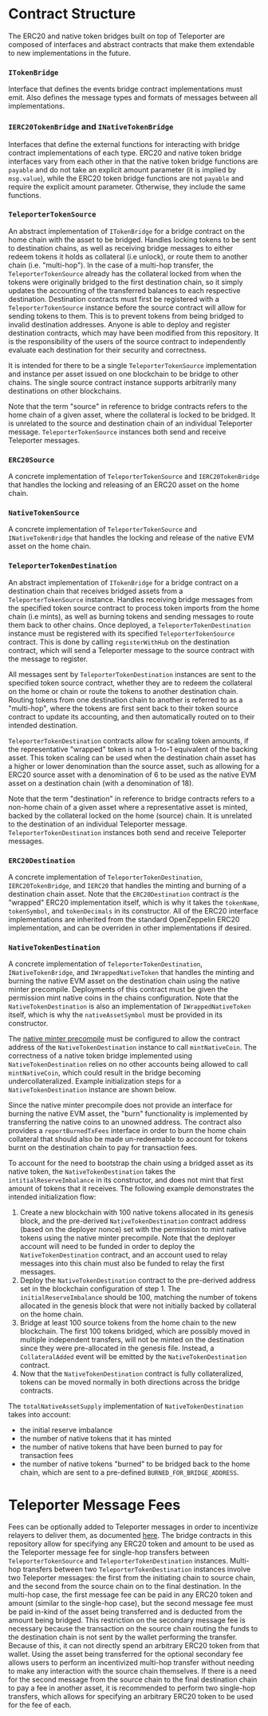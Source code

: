 # Contract Structure

The ERC20 and native token bridges built on top of Teleporter are composed of interfaces and abstract contracts that make them extendable to new implementations in the future.

### `ITokenBridge`
Interface that defines the events bridge contract implementations must emit. Also defines the message types and formats of messages between all implementations.

### `IERC20TokenBridge` and `INativeTokenBridge`
Interfaces that define the external functions for interacting with bridge contract implementations of each type. ERC20 and native token bridge interfaces vary from each other in that the native token bridge functions are `payable` and do not take an explicit amount parameter (it is implied by `msg.value`), while the ERC20 token bridge functions are not `payable` and require the explicit amount parameter. Otherwise, they include the same functions.

### `TeleporterTokenSource`
An abstract implementation of `ITokenBridge` for a bridge contract on the home chain with the asset to be bridged. Handles locking tokens to be sent to destination chains, as well as receiving bridge messages to either redeem tokens it holds as collateral (i.e unlock), or route them to another chain (i.e. "multi-hop"). In the case of a multi-hop transfer, the `TeleporterTokenSource` already has the collateral locked from when the tokens were originally bridged to the first destination chain, so it simply updates the accounting of the transferred balances to each respective destination. Destination contracts must first be registered with a `TeleporterTokenSource` instance before the source contract will allow for sending tokens to them. This is to prevent tokens from being bridged to invalid destination addresses. Anyone is able to deploy and register destination contracts, which may have been modified from this repository. It is the responsibility of the users of the source contract to independently evaluate each destination for their security and correctness.

It is intended for there to be a single `TeleporterTokenSource` implementation and instance per asset issued on one blockchain to be bridge to other chains. The single source contract instance supports arbitrarily many destinations on other blockchains.

Note that the term "source" in reference to bridge contracts refers to the home chain of a given asset, where the collateral is locked to be bridged. It is unrelated to the source and destination chain of an individual Teleporter message. `TeleporterTokenSource` instances both send and receive Teleporter messages.

### `ERC20Source`
A concrete implementation of `TeleporterTokenSource` and `IERC20TokenBridge` that handles the locking and releasing of an ERC20 asset on the home chain.

### `NativeTokenSource`
A concrete implementation of `TeleporterTokenSource` and `INativeTokenBridge` that handles the locking and release of the native EVM asset on the home chain.

### `TeleporterTokenDestination`
An abstract implementation of `ITokenBridge` for a bridge contract on a destination chain that receives bridged assets from a `TeleporterTokenSource` instance. Handles receiving bridge messages from the specified token source contract to process token imports from the home chain (i.e mints), as well as burning tokens and sending messages to route them back to other chains. Once deployed, a `TeleporterTokenDestination` instance must be registered with its specified `TeleporterTokenSource` contract. This is done by calling `registerWithHub` on the destination contract, which will send a Teleporter message to the source contract with the message to register.

All messages sent by `TeleporterTokenDestination` instances are sent to the specified token source contract, whether they are to redeem the collateral on the home or chain or route the tokens to another destination chain. Routing tokens from one destination chain to another is referred to as a "multi-hop", where the tokens are first sent back to their token source contract to update its accounting, and then automatically routed on to their intended destination.

`TeleporterTokenDestination` contracts allow for scaling token amounts, if the representative "wrapped" token is not a 1-to-1 equivalent of the backing asset. This token scaling can be used when the destination chain asset has a higher or lower denomination than the source asset, such as allowing for a ERC20 source asset with a denomination of 6 to be used as the native EVM asset on a destination chain (with a denomination of 18).

Note that the term "destination" in reference to bridge contracts refers to a non-home chain of a given asset where a representative asset is minted, backed by the collateral locked on the home (source) chain. It is unrelated to the destination of an individual Teleporter message. `TeleporterTokenDestination` instances both send and receive Teleporter messages.

### `ERC20Destination`
A concrete implementation of `TeleporterTokenDestination`, `IERC20TokenBridge`, and `IERC20` that handles the minting and burning of a destination chain asset. Note that the `ERC20Destination` contract _is_ the "wrapped" ERC20 implementation itself, which is why it takes the `tokenName`, `tokenSymbol`, and `tokenDecimals` in its constructor. All of the ERC20 interface implementations are inherited from the standard OpenZeppelin ERC20 implementation, and can be overriden in other implementations if desired.

### `NativeTokenDestination`
A concrete implementation of `TeleporterTokenDestination`, `INativeTokenBridge`, and `IWrappedNativeToken` that handles the minting and burning the native EVM asset on the destination chain using the native minter precompile. Deployments of this contract must be given the permission mint native coins in the chains configuration. Note that the `NativeTokenDestination` is also an implementation of `IWrappedNativeToken` itself, which is why the `nativeAssetSymbol` must be provided in its constructor.

The [native minter precompile](https://docs.avax.network/build/subnet/upgrade/customize-a-subnet#minting-native-coins) must be configured to allow the contract address of the `NativeTokenDestination` instance to call `mintNativeCoin`. The correctness of a native token bridge implemented using `NativeTokenDestination` relies on no other accounts being allowed to call `mintNativeCoin`, which could result in the bridge becoming undercollateralized. Example initialization steps for a `NativeTokenDestination` instance are shown below.

Since the native minter precompile does not provide an interface for burning the native EVM asset, the "burn" functionality is implemented by transferring the native coins to an unowned address. The contract also provides a `reportBurnedTxFees` interface in order to burn the home chain collateral that should also be made un-redeemable to account for tokens burnt on the destination chain to pay for transaction fees.

To account for the need to bootstrap the chain using a bridged asset as its native token, the `NativeTokenDestination` takes the `intitialReserveImbalance` in its constructor, and does not mint that first amount of tokens that it receives. The following example demonstrates the intended initialization flow:

1. Create a new blockchain with 100 native tokens allocated in its genesis block, and the pre-derived `NativeTokenDestination` contract address (based on the deployer nonce) set with the permission to mint native tokens using the native minter precompile. Note that the deployer account will need to be funded in order to deploy the `NativeTokenDestination` contract, and an account used to relay messages into this chain must also be funded to relay the first messages.
2. Deploy the `NativeTokenDestination` contract to the pre-derived address set in the blockchain configuration of step 1. The `initialReserveImbalance` should be 100, matching the number of tokens allocated in the genesis block that were not initially backed by collateral on the home chain.
3. Bridge at least 100 source tokens from the home chain to the new blockchain. The first 100 tokens bridged, which are possibly moved in multiple independent transfers, will not be minted on the destination since they were pre-allocated in the genesis file. Instead, a `CollateralAdded` event will be emitted by the `NativeTokenDestination` contract.
4. Now that the `NativeTokenDestination` contract is fully collateralized, tokens can be moved normally in both directions across the bridge contracts. 

The `totalNativeAssetSupply` implementation of `NativeTokenDestination` takes into account:
- the initial reserve imbalance
- the number of native tokens that it has minted
- the number of native tokens that have been burned to pay for transaction fees
- the number of native tokens "burned" to be bridged back to the home chain, which are sent to a pre-defined `BURNED_FOR_BRIDGE_ADDRESS`.

# Teleporter Message Fees

Fees can be optionally added to Teleporter messages in order to incentivize relayers to deliver them, as documented [here](https://github.com/ava-labs/teleporter/tree/main/contracts/src/Teleporter#fees). The bridge contracts in this repository allow for specifying any ERC20 token and amount to be used as the Teleporter message fee for single-hop transfers between `TeleporterTokenSource` and `TeleporterTokenDestination` instances. Multi-hop transfers between two `TeleporterTokenDestination` instances involve two Teleporter messages: the first from the initiating chain to source chain, and the second from the source chain on to the final destination. In the multi-hop case, the first message fee can be paid in any ERC20 token and amount (similar to the single-hop case), but the second message fee must be paid in-kind of the asset being transferred and is deducted from the amount being bridged. This restriction on the secondary message fee is necessary because the transaction on the source chain routing the funds to the destination chain is not sent by the wallet performing the transfer. Because of this, it can not directly spend an arbitrary ERC20 token from that wallet. Using the asset being transferred for the optional secondary fee allows users to perform an incentivized multi-hop transfer without needing to make any interaction with the source chain themselves. If there is a need for the second message from the source chain to the final destination chain to pay a fee in another asset, it is recommended to perform two single-hop transfers, which allows for specifying an arbitrary ERC20 token to be used for the fee of each.
